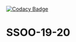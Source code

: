 [![Codacy Badge](https://api.codacy.com/project/badge/Grade/01064553b3614bc9b7fefbf5814a6c8b)](https://www.codacy.com?utm_source=github.com&amp;utm_medium=referral&amp;utm_content=UO247346/SSOO-19-20&amp;utm_campaign=Badge_Grade)
# SSOO-19-20
